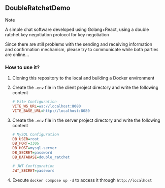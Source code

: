 ## DoubleRatchetDemo

> [!NOTE]
>
> A simple chat software developed using Golang+React, using a double ratchet key negotiation protocol for key negotiation
>
> Since there are still problems with the sending and receiving information and confirmation mechanism, please try to communicate while both parties are online...

### How to use it?

1.  Cloning this repository to the local and building a Docker environment

2.  Create the `.env` file in the client project directory and write the following content

    ```ini
    # Vite Configuration
    VITE_WS_URL=ws://localhost:8080
    VITE_BASE_URL=http://localhost:8080
    ```

3.  Create the `.env` file in the server project directory and write the following content

    ```ini
    # MySQL Configuration
    DB_USER=root
    DB_PORT=3306
    DB_HOST=mysql-server
    DB_SECRET=password
    DB_DATABASE=double_ratchet

    # JWT Configuration
    JWT_SECRET=password
    ```

4.  Execute `docker compose up -d` to access it through `http://localhost`
